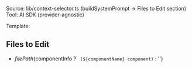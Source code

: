 Source: lib/context-selector.ts (buildSystemPrompt → Files to Edit section)
Tool: AI SDK (provider-agnostic)

Template:

## Files to Edit
- ${filePath}${componentInfo ? ` (${componentName} component)` : ''}

